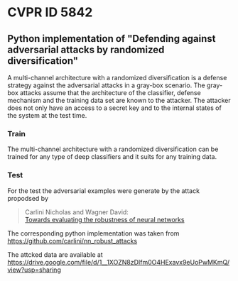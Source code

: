 # CVPR ID 5842 

## Python implementation of "Defending against adversarial attacks by randomized diversification"

A multi-channel architecture with a randomized diversification is a defense strategy against the adversarial attacks in a gray-box scenario. The gray-box attacks assume that the architecture of the classifier, defense mechanism and the training data set are known to the attacker. The attacker does not only have an access to a secret key and to the internal states of the system at the test time. 

### Train

The multi-channel architecture with a randomized diversification can be trained for any type of deep classifiers and it suits for any training data.

### Test

For the test the adversarial examples were generate by the attack propodsed by 
> Carlini Nicholas and Wagner David:  
> [Towards evaluating the robustness of neural networks](https://arxiv.org/pdf/1608.04644.pdf) 

The corresponding python implementation was taken from https://github.com/carlini/nn_robust_attacks

The attcked data are available at https://drive.google.com/file/d/1__1XOZN8zDIfm0O4HExavx9eUoPwMKmQ/view?usp=sharing






